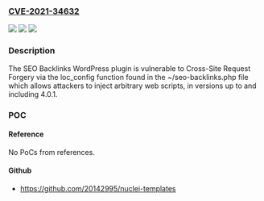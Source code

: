 ### [CVE-2021-34632](https://cve.mitre.org/cgi-bin/cvename.cgi?name=CVE-2021-34632)
![](https://img.shields.io/static/v1?label=Product&message=SEO%20Backlinks&color=blue)
![](https://img.shields.io/static/v1?label=Version&message=4.0.1%3C%3D%204.0.1%20&color=brighgreen)
![](https://img.shields.io/static/v1?label=Vulnerability&message=CWE-352%20Cross-Site%20Request%20Forgery%20(CSRF)&color=brighgreen)

### Description

The SEO Backlinks WordPress plugin is vulnerable to Cross-Site Request Forgery via the loc_config function found in the ~/seo-backlinks.php file which allows attackers to inject arbitrary web scripts, in versions up to and including 4.0.1.

### POC

#### Reference
No PoCs from references.

#### Github
- https://github.com/20142995/nuclei-templates

